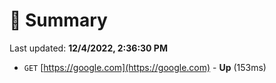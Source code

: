 # 📖 Summary
Last updated: **12/4/2022, 2:36:30 PM**

- `GET` [https://google.com](https://google.com) - **Up** (153ms)

